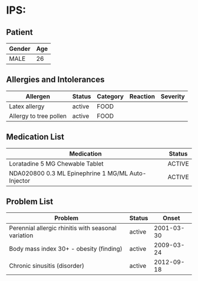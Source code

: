 # IPS:

## Patient

|Gender|Age|
|---|---|
|MALE|26|

## Allergies and Intolerances

|Allergen|Status|Category|Reaction|Severity|
|---|---|---|---|---|
|Latex allergy|active|FOOD|||
|Allergy to tree pollen|active|FOOD|||

## Medication List

|Medication|Status|
|---|---|
|Loratadine 5 MG Chewable Tablet|ACTIVE|
|NDA020800 0.3 ML Epinephrine 1 MG/ML Auto-Injector|ACTIVE|

## Problem List

|Problem|Status|Onset|
|---|---|---|
|Perennial allergic rhinitis with seasonal variation|active|2001-03-30|
|Body mass index 30+ - obesity (finding)|active|2009-03-24|
|Chronic sinusitis (disorder)|active|2012-09-18|
